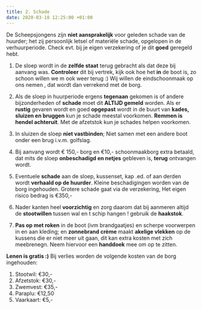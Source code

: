 ```yaml
---
title: 2. Schade
date: 2020-03-18 12:25:00 +01:00
---
```


De Scheepsjongens zijn **niet aansprakelijk** voor geleden schade van de huurder;  het zij persoonlijk letsel of materiële schade, opgelopen in de verhuurperiode. Check  evt. bij je eigen verzekering of  je dit **goed** geregeld hebt.  
 
1) De sloep wordt in de **zelfde staat** terug gebracht als dat deze bij aanvang was. **Controleer** dit bij vertrek, kijk ook hoe het **in** de boot is, zo schoon willen we m ook weer terug :) Wij willen de eindschoonmaak op ons nemen , dat wordt dan verrekend met de borg.

2) Als de sloep in huurperiode ergens **tegenaan** gekomen is of andere bijzonderheden of **schade** moet dit **ALTIJD gemeld** worden.
Als er **rustig** gevaren wordt en goed **opgepast** wordt in de buurt van **kades, sluizen en bruggen** kun je schade meestal voorkomen. **Remmen is hendel achteruit**. Met de afzetstok kun je schades helpen voorkomen.

3) In sluizen de sloep **niet vastbinden**; Niet samen met een andere boot onder een brug i.v.m. golfslag.

4) Bij aanvang wordt € 150,- borg en €10,- schoonmaakborg extra betaald, dat mits de sloep **onbeschadigd en netjes** gebleven is, **terug** ontvangen wordt.

5) Eventuele **schade** aan de sloep, kussenset, kap .ed. of aan derden wordt **verhaald op de huurder**. 
Kleine beschadigingen worden van de borg ingehouden.
Grotere schade gaat via de verzekering, Het eigen risico bedrag is €350,-

6) Nader kanten heel **voorzichtig** en zorg daarom dat bij aanmeren altijd de **stootwillen** tussen wal en t schip hangen ! gebruik de **haakstok**.

7) **Pas op met roken** in de boot (ivm brandgaatjes) en scherpe voorwerpen in en aan kleding;
en **zonnebrand crème** maakt **akelige vlekken** op de kussens die er niet meer uit gaan, dit kan extra kosten met zich meebrenegn. Neem hiervoor een **handdoek** mee om op te zitten.

 **Lenen is gratis :)**
Bij verlies worden de volgende kosten van de borg ingehouden:
1. Stootwil: €30,-
2. Afzetstok: €30,-
3. Zwemvest: €35,-
4. Paraplu: €12,50
5. Vaarkaart: €5,-
